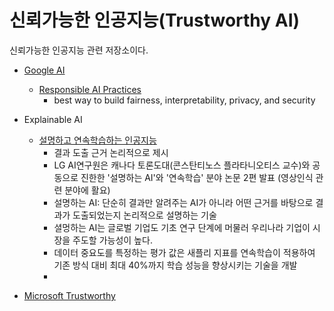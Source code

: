# 신뢰가능한 인공지능(Trustworthy AI)

신뢰가능한 인공지능 관련 저장소이다. 

* [Google AI](https://ai.google/about)
  - [Responsible AI Practices](https://ai.google/responsibilities/responsible-ai-practices/)
    + best way to build fairness, interpretability, privacy, and security 

* Explainable AI
  - [설명하고 연속학습하는 인공지능](https://www.etnews.com/20210225000179)
    * 결과 도출 근거 논리적으로 제시
    * LG AI연구원은 캐나다 토론도대(콘스탄티노스 플라타니오티스 교수)와 공동으로 진한한 '설명하는 AI'와 '연속학습' 분야 논문 2편 발표 (영상인식 관련 분야에 활요)
    * 설명하는 AI: 단순히 결과만 알려주는 AI가 아니라 어떤 근거를 바탕으로 결과가 도출되었는지 논리적으로 설명하는 기술 
    * 셜멍하는 AI는 글로벌 기업도 기초 연구 단계에 머물러 우리나라 기업이 시장을 주도할 가능성이 높다. 
    * 데이터 중요도를 특정하는 평가 값은 새플리 지표를 연속학습이 적용하여 기존 방식 대비 최대 40%까지 학습 성능을 향상시키는 기술을 개발 
    * 
    
* [Microsoft Trustworthy](https://www.microsoft.com/en-us/research/project/trustworthy-ai/)